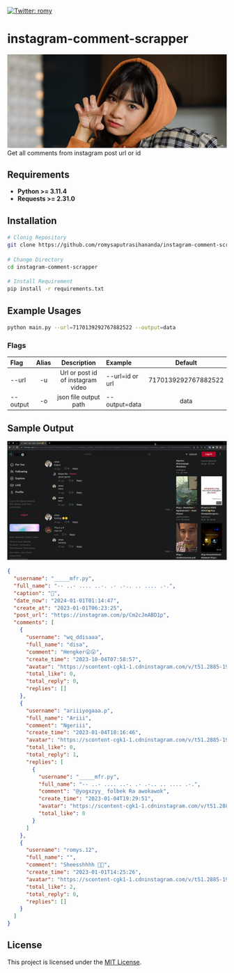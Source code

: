 [![Twitter: romy](https://img.shields.io/twitter/follow/RomySihananda)](https://twitter.com/RomySihananda)

# instagram-comment-scrapper

![](https://raw.githubusercontent.com/RomySaputraSihananda/RomySaputraSihananda/main/images/GA-U-u2bsAApmn9.jpeg)
Get all comments from instagram post url or id

## Requirements

- **Python >= 3.11.4**
- **Requests >= 2.31.0**

## Installation

```sh
# Clonig Repository
git clone https://github.com/romysaputrasihananda/instagram-comment-scrapper

# Change Directory
cd instagram-comment-scrapper

# Install Requirement
pip install -r requirements.txt
```

## Example Usages

```sh
python main.py --url=7170139292767882522 --output=data
```

### Flags

| Flag     | Alias |            Description            | Example         |       Default       |
| :------- | :---: | :-------------------------------: | :-------------- | :-----------------: |
| --url    |  -u   | Url or post id of instagram video | --url=id or url | 7170139292767882522 |
| --output |  -o   |       json file output path       | --output=data   |        data         |

## Sample Output

![](https://raw.githubusercontent.com/RomySaputraSihananda/RomySaputraSihananda/main/images/Screenshot_20231211_001804.png)

```json
{
  "username": "_____mfr.py",
  "full_name": "-- ..- .... ..-. .- .-.. .. .... .-.",
  "caption": "🗿",
  "date_now": "2024-01-01T01:14:47",
  "create_at": "2023-01-01T06:23:25",
  "post_url": "https://instagram.com/p/Cm2cJmABD1p",
  "comments": [
    {
      "username": "wq_ddisaaa",
      "full_name": "disa",
      "comment": "Hengker😮😮",
      "create_time": "2023-10-04T07:58:57",
      "avatar": "https://scontent-cgk1-1.cdninstagram.com/v/t51.2885-19/394723348_859645495542180_5183735561136891809_n.jpg?stp=dst-jpg_e0_s150x150&_nc_ht=scontent-cgk1-1.cdninstagram.com&_nc_cat=100&_nc_ohc=DPwcwLcPlpoAX8KY_65&edm=AId3EpQBAAAA&ccb=7-5&oh=00_AfBs7rlnJfRuModR3l0VN1740TEqo9C5rAAbnG96EHh2HQ&oe=6595D8CB&_nc_sid=f5838a",
      "total_like": 0,
      "total_reply": 0,
      "replies": []
    },
    {
      "username": "ariiiyogaaa.p",
      "full_name": "Ariii",
      "comment": "Ngeriii",
      "create_time": "2023-01-04T18:16:46",
      "avatar": "https://scontent-cgk1-1.cdninstagram.com/v/t51.2885-19/397920871_788933773000237_982373528353592889_n.jpg?stp=dst-jpg_e0_s150x150&_nc_ht=scontent-cgk1-1.cdninstagram.com&_nc_cat=101&_nc_ohc=RN-d5uNobBQAX_qYk5o&edm=AId3EpQBAAAA&ccb=7-5&oh=00_AfAkXsVm97JhEfnbIKqI3EARWyZ2Y4EzeoYa3pNS0It_og&oe=65969964&_nc_sid=f5838a",
      "total_like": 0,
      "total_reply": 1,
      "replies": [
        {
          "username": "_____mfr.py",
          "full_name": "-- ..- .... ..-. .- .-.. .. .... .-.",
          "comment": "@yogxzyy_ folbek Ra awokawok",
          "create_time": "2023-01-04T19:29:51",
          "avatar": "https://scontent-cgk1-1.cdninstagram.com/v/t51.2885-19/382939904_1057120308617315_8576025359738875373_n.jpg?stp=dst-jpg_e0_s150x150&_nc_ht=scontent-cgk1-1.cdninstagram.com&_nc_cat=111&_nc_ohc=Wg2QEvb_M_cAX8g3kpJ&edm=AFDWGO4BAAAA&ccb=7-5&oh=00_AfCgcfYNq5GQO_pW2uJtZLzl1MMW3klwI4zJoUblyQ98vw&oe=6596FC3D&_nc_sid=7b9ede",
          "total_like": 0
        }
      ]
    },
    {
      "username": "romys.12",
      "full_name": "",
      "comment": "Sheesshhhh 🥶🥶",
      "create_time": "2023-01-01T14:25:26",
      "avatar": "https://scontent-cgk1-1.cdninstagram.com/v/t51.2885-19/175528500_943726476461534_7522721559249567006_n.jpg?stp=dst-jpg_e0_s150x150&_nc_ht=scontent-cgk1-1.cdninstagram.com&_nc_cat=102&_nc_ohc=P7LarmY630YAX-6KJ9D&edm=AId3EpQBAAAA&ccb=7-5&oh=00_AfDqj5SFEuj7f6iCwR_vPMqFh997_YnK2PWdRxyp219_yw&oe=65972FB3&_nc_sid=f5838a",
      "total_like": 2,
      "total_reply": 0,
      "replies": []
    }
  ]
}
```

## License

This project is licensed under the [MIT License](LICENSE).
